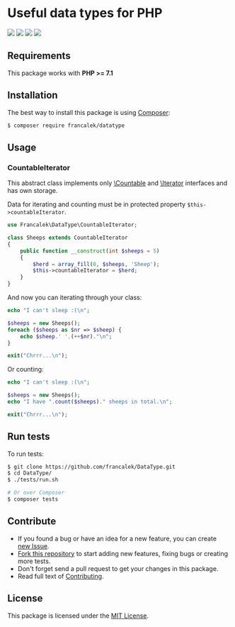 # Useful data types for PHP

[![](https://img.shields.io/github/release/francalek/datatype.svg?style=flat&sort=semver)](https://github.com/francalek/datatype/releases/)
[![](https://img.shields.io/github/license/francalek/datatype.svg?style=flat)](https://github.com/francalek/datatype/blob/main/LICENSE.md)
[![](https://img.shields.io/packagist/php-v/francalek/datatype.svg?style=flat)](https://github.com/francalek/datatype/blob/main/LICENSE.md)
[![](https://img.shields.io/github/actions/workflow/status/francalek/datatype/php.yml?style=flat)](https://github.com/francalek/DataType/actions/workflows/php.yml)

## Requirements

This package works with **PHP >= 7.1**

## Installation

The best way to install this package is using [Composer](https://getcomposer.org/):

```bash
$ composer require francalek/datatype
```

## Usage

### CountableIterator

This abstract class implements only [\Countable](https://www.php.net/manual/en/class.countable.php) and [\Iterator](https://www.php.net/manual/en/class.iterator) interfaces and has own storage.

Data for iterating and counting must be in protected property `$this->countableIterator`.

```php
use Francalek\DataType\CountableIterator;

class Sheeps extends CountableIterator
{
	public function __construct(int $sheeps = 5)
	{
		$herd = array_fill(0, $sheeps, 'Sheep');
		$this->countableIterator = $herd;
	}
}
```
And now you can iterating through your class:

```php
echo "I can't sleep :(\n";

$sheeps = new Sheeps();
foreach ($sheeps as $nr => $sheep) {
	echo $sheep.' '.(++$nr)."\n";
}

exit("Chrrr...\n");
```

Or counting:

```php
echo "I can't sleep :(\n";

$sheeps = new Sheeps();
echo "I have ".count($sheeps)." sheeps in total.\n";

exit("Chrrr...\n");
```

## Run tests

To run tests:
```bash
$ git clone https://github.com/francalek/DataType.git
$ cd DataType/
$ ./tests/run.sh

# Or over Composer
$ composer tests
```

## Contribute

- If you found a bug or have an idea for a new feature, you can create [new Issue](https://github.com/francalek/DataType/issues).
- [Fork this repository](https://github.com/francalek/DataType/fork) to start adding new features, fixing bugs or creating more tests.
- Don't forget send a pull request to get your changes in this package.
- Read full text of [Contributing](./CONTRIBUTING.md).

## License

This package is licensed under the [MIT License](./LICENSE.md).
